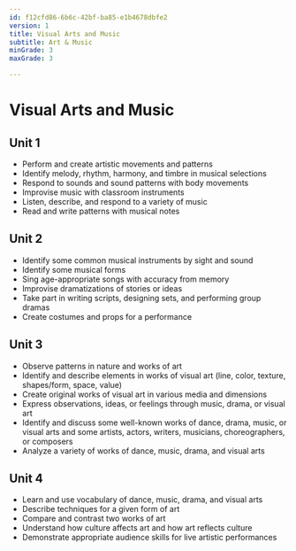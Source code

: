 ```yaml
---
id: f12cfd86-6b6c-42bf-ba85-e1b4678dbfe2
version: 1
title: Visual Arts and Music
subtitle: Art & Music
minGrade: 3
maxGrade: 3

---
```

# Visual Arts and Music


## Unit 1
* Perform and create artistic movements and patterns
* Identify melody, rhythm, harmony, and timbre in musical selections
* Respond to sounds and sound patterns with body movements
* Improvise music with classroom instruments
* Listen, describe, and respond to a variety of music
* Read and write patterns with musical notes

## Unit 2
* Identify some common musical instruments by sight and sound
* Identify some musical forms
* Sing age-appropriate songs with accuracy from memory
* Improvise dramatizations of stories or ideas
* Take part in writing scripts, designing sets, and performing group dramas
* Create costumes and props for a performance

## Unit 3
* Observe patterns in nature and works of art
* Identify and describe elements in works of visual art (line, color, texture, shapes/form, space, value)
* Create original works of visual art in various media and dimensions
* Express observations, ideas, or feelings through music, drama, or visual art
* Identify and discuss some well-known works of dance, drama, music, or visual arts and some artists, actors, writers, musicians, choreographers, or composers
* Analyze a variety of works of dance, music, drama, and visual arts

## Unit 4
* Learn and use vocabulary of dance, music, drama, and visual arts
* Describe techniques for a given form of art
* Compare and contrast two works of art
* Understand how culture affects art and how art reflects culture
* Demonstrate appropriate audience skills for live artistic performances